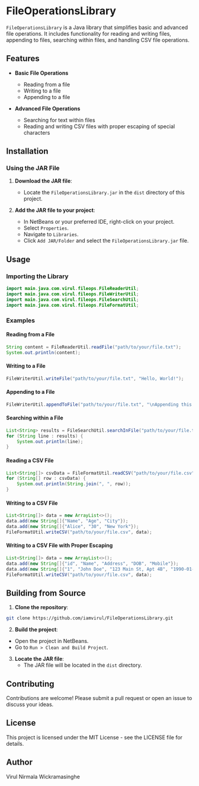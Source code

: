 # FileOperationsLibrary

`FileOperationsLibrary` is a Java library that simplifies basic and advanced file operations. It includes functionality for reading and writing files, appending to files, searching within files, and handling CSV file operations.

## Features

- **Basic File Operations**
  - Reading from a file
  - Writing to a file
  - Appending to a file

- **Advanced File Operations**
  - Searching for text within files
  - Reading and writing CSV files with proper escaping of special characters

## Installation

### Using the JAR File

1. **Download the JAR file**:
   - Locate the `FileOperationsLibrary.jar` in the `dist` directory of this project.

2. **Add the JAR file to your project**:
   - In NetBeans or your preferred IDE, right-click on your project.
   - Select `Properties`.
   - Navigate to `Libraries`.
   - Click `Add JAR/Folder` and select the `FileOperationsLibrary.jar` file.

## Usage

### Importing the Library

```java
import main.java.com.virul.fileops.FileReaderUtil;
import main.java.com.virul.fileops.FileWriterUtil;
import main.java.com.virul.fileops.FileSearchUtil;
import main.java.com.virul.fileops.FileFormatUtil;
```

### Examples

#### Reading from a File

```java
String content = FileReaderUtil.readFile("path/to/your/file.txt");
System.out.println(content);
```

#### Writing to a File

```java
FileWriterUtil.writeFile("path/to/your/file.txt", "Hello, World!");
```

#### Appending to a File

```java
FileWriterUtil.appendToFile("path/to/your/file.txt", "\nAppending this line.");
```

#### Searching within a File

```java
List<String> results = FileSearchUtil.searchInFile("path/to/your/file.txt", "search keyword");
for (String line : results) {
    System.out.println(line);
}
```

#### Reading a CSV File

```java
List<String[]> csvData = FileFormatUtil.readCSV("path/to/your/file.csv");
for (String[] row : csvData) {
    System.out.println(String.join(", ", row));
}
```

#### Writing to a CSV File

```java
List<String[]> data = new ArrayList<>();
data.add(new String[]{"Name", "Age", "City"});
data.add(new String[]{"Alice", "30", "New York"});
FileFormatUtil.writeCSV("path/to/your/file.csv", data);
```

#### Writing to a CSV File with Proper Escaping

```java
List<String[]> data = new ArrayList<>();
data.add(new String[]{"id", "Name", "Address", "DOB", "Mobile"});
data.add(new String[]{"1", "John Doe", "123 Main St, Apt 4B", "1990-01-01", "555-1234"});
FileFormatUtil.writeCSV("path/to/your/file.csv", data);
```

## Building from Source

1. **Clone the repository**:

```bash
git clone https://github.com/iamvirul/FileOperationsLibrary.git
```

2. **Build the project**:

- Open the project in NetBeans.
- Go to `Run > Clean and Build Project`.

3. **Locate the JAR file**:
   - The JAR file will be located in the `dist` directory.

## Contributing

Contributions are welcome! Please submit a pull request or open an issue to discuss your ideas.

## License

This project is licensed under the MIT License - see the LICENSE file for details.

## Author

Virul Nirmala Wickramasinghe
